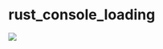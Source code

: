 # rust_console_loading

<img src="https://encrypted-tbn0.gstatic.com/images?q=tbn:ANd9GcTzv-Q5bGIZLgsedVq7yCCAQo3fEC95bUeSM_foUjpX8z1XCtDy1kFL3DqHAhKzKcpSdUY"/>
